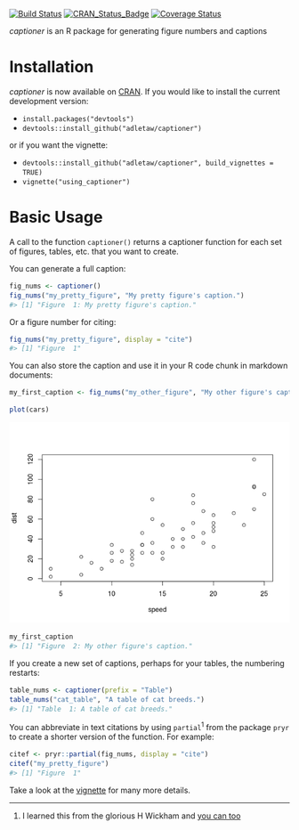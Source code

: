 <!-- README.md is generated from README.Rmd. Please edit that file -->
[![Build Status](https://travis-ci.org/adletaw/captioner.png?branch=master)](https://travis-ci.org/adletaw/captioner) [![CRAN\_Status\_Badge](http://www.r-pkg.org/badges/version/captioner)](http://cran.r-project.org/package=captioner) [![Coverage Status](https://coveralls.io/repos/adletaw/captioner/badge.svg?branch=master&service=github)](https://coveralls.io/github/adletaw/captioner?branch=master)

*captioner* is an R package for generating figure numbers and captions

Installation
============

*captioner* is now available on [CRAN](https://cran.r-project.org/web/packages/captioner/index.html). If you would like to install the current development version:

-   `install.packages("devtools")`
-   `devtools::install_github("adletaw/captioner")`

or if you want the vignette:

-   `devtools::install_github("adletaw/captioner", build_vignettes = TRUE)`
-   `vignette("using_captioner")`

Basic Usage
===========

A call to the function `captioner()` returns a captioner function for each set of figures, tables, etc. that you want to create.

You can generate a full caption:

``` r
fig_nums <- captioner()
fig_nums("my_pretty_figure", "My pretty figure's caption.")
#> [1] "Figure  1: My pretty figure's caption."
```

Or a figure number for citing:

``` r
fig_nums("my_pretty_figure", display = "cite")
#> [1] "Figure  1"
```

You can also store the caption and use it in your R code chunk in markdown documents:

``` r
my_first_caption <- fig_nums("my_other_figure", "My other figure's caption.")
```

``` r
plot(cars)
```

![](README-ex_3b-1.png)<!-- -->

``` r
my_first_caption
#> [1] "Figure  2: My other figure's caption."
```

If you create a new set of captions, perhaps for your tables, the numbering restarts:

``` r
table_nums <- captioner(prefix = "Table")
table_nums("cat_table", "A table of cat breeds.")
#> [1] "Table  1: A table of cat breeds."
```

You can abbreviate in text citations by using `partial`<sup>1</sup> from the package `pryr` to create a shorter version of the function. For example:

``` r
citef <- pryr::partial(fig_nums, display = "cite")
citef("my_pretty_figure")
#> [1] "Figure  1"
```

Take a look at the [vignette](https://github.com/adletaw/captioner/tree/master/vignettes/using_captioner.Rmd) for many more details.

------------------------------------------------------------------------

1.  I learned this from the glorious H Wickham and [you can too](http://adv-r.had.co.nz/)
